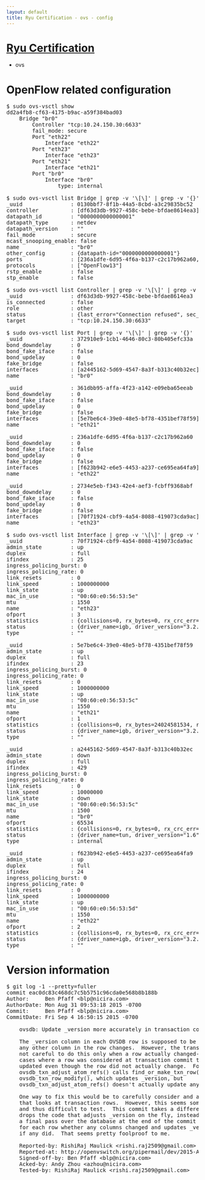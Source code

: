 ```yaml
---
layout: default
title: Ryu Certification - ovs - config
---
```

# [Ryu Certification](http://osrg.github.io/ryu/certification.html)
* ovs 

# OpenFlow related configuration
<pre>
$ sudo ovs-vsctl show
dd2a4fb8-cf63-4175-b9ac-a59f384bad03
    Bridge "br0"
        Controller "tcp:10.24.150.30:6633"
        fail_mode: secure
        Port "eth22"
            Interface "eth22"
        Port "eth23"
            Interface "eth23"
        Port "eth21"
            Interface "eth21"
        Port "br0"
            Interface "br0"
                type: internal

$ sudo ovs-vsctl list Bridge | grep -v '\[\]' | grep -v '{}'
_uuid               : 0130bbf7-8f1b-44a5-8cbd-a3c29835bc52
controller          : [df63d3db-9927-458c-bebe-bfdae8614ea3]
datapath_id         : "0000000000000001"
datapath_type       : netdev
datapath_version    : "<built-in>"
fail_mode           : secure
mcast_snooping_enable: false
name                : "br0"
other_config        : {datapath-id="0000000000000001"}
ports               : [236a1dfe-6d95-4f6a-b137-c2c17b962a60, 2734e5eb-f343-42e4-aef3-fcbff9368abf, 361dbb95-affa-4f23-a142-e09eba65eeab, 372910e9-1cb1-4646-80c3-80b405efc33a]
protocols           : ["OpenFlow13"]
rstp_enable         : false
stp_enable          : false

$ sudo ovs-vsctl list Controller | grep -v '\[\]' | grep -v '{}'
_uuid               : df63d3db-9927-458c-bebe-bfdae8614ea3
is_connected        : false
role                : other
status              : {last_error="Connection refused", sec_since_disconnect="2", state=BACKOFF}
target              : "tcp:10.24.150.30:6633"

$ sudo ovs-vsctl list Port | grep -v '\[\]' | grep -v '{}'
_uuid               : 372910e9-1cb1-4646-80c3-80b405efc33a
bond_downdelay      : 0
bond_fake_iface     : false
bond_updelay        : 0
fake_bridge         : false
interfaces          : [a2445162-5d69-4547-8a3f-b313c40b32ec]
name                : "br0"

_uuid               : 361dbb95-affa-4f23-a142-e09eba65eeab
bond_downdelay      : 0
bond_fake_iface     : false
bond_updelay        : 0
fake_bridge         : false
interfaces          : [5e7be6c4-39e0-48e5-bf78-4351bef78f59]
name                : "eth21"

_uuid               : 236a1dfe-6d95-4f6a-b137-c2c17b962a60
bond_downdelay      : 0
bond_fake_iface     : false
bond_updelay        : 0
fake_bridge         : false
interfaces          : [f623b942-e6e5-4453-a237-ce695ea64fa9]
name                : "eth22"

_uuid               : 2734e5eb-f343-42e4-aef3-fcbff9368abf
bond_downdelay      : 0
bond_fake_iface     : false
bond_updelay        : 0
fake_bridge         : false
interfaces          : [70f71924-cbf9-4a54-8088-419073cda9ac]
name                : "eth23"

$ sudo ovs-vsctl list Interface | grep -v '\[\]' | grep -v '{}'
_uuid               : 70f71924-cbf9-4a54-8088-419073cda9ac
admin_state         : up
duplex              : full
ifindex             : 25
ingress_policing_burst: 0
ingress_policing_rate: 0
link_resets         : 0
link_speed          : 1000000000
link_state          : up
mac_in_use          : "00:60:e0:56:53:5e"
mtu                 : 1550
name                : "eth23"
ofport              : 3
statistics          : {collisions=0, rx_bytes=0, rx_crc_err=0, rx_dropped=0, rx_errors=0, rx_frame_err=0, rx_over_err=0, rx_packets=0, tx_bytes=1176922500, tx_dropped=0, tx_errors=0, tx_packets=784615}
status              : {driver_name=igb, driver_version="3.2.10-k", firmware_version="2.10-9"}
type                : ""

_uuid               : 5e7be6c4-39e0-48e5-bf78-4351bef78f59
admin_state         : up
duplex              : full
ifindex             : 23
ingress_policing_burst: 0
ingress_policing_rate: 0
link_resets         : 0
link_speed          : 1000000000
link_state          : up
mac_in_use          : "00:60:e0:56:53:5c"
mtu                 : 1550
name                : "eth21"
ofport              : 1
statistics          : {collisions=0, rx_bytes=24024581534, rx_crc_err=0, rx_dropped=0, rx_errors=0, rx_frame_err=0, rx_over_err=0, rx_packets=16026376, tx_bytes=0, tx_dropped=0, tx_errors=0, tx_packets=0}
status              : {driver_name=igb, driver_version="3.2.10-k", firmware_version="2.10-9"}
type                : ""

_uuid               : a2445162-5d69-4547-8a3f-b313c40b32ec
admin_state         : down
duplex              : full
ifindex             : 429
ingress_policing_burst: 0
ingress_policing_rate: 0
link_resets         : 0
link_speed          : 10000000
link_state          : down
mac_in_use          : "00:60:e0:56:53:5c"
mtu                 : 1500
name                : "br0"
ofport              : 65534
statistics          : {collisions=0, rx_bytes=0, rx_crc_err=0, rx_dropped=0, rx_errors=0, rx_frame_err=0, rx_over_err=0, rx_packets=0, tx_bytes=0, tx_dropped=0, tx_errors=0, tx_packets=0}
status              : {driver_name=tun, driver_version="1.6", firmware_version="N/A"}
type                : internal

_uuid               : f623b942-e6e5-4453-a237-ce695ea64fa9
admin_state         : up
duplex              : full
ifindex             : 24
ingress_policing_burst: 0
ingress_policing_rate: 0
link_resets         : 0
link_speed          : 1000000000
link_state          : up
mac_in_use          : "00:60:e0:56:53:5d"
mtu                 : 1550
name                : "eth22"
ofport              : 2
statistics          : {collisions=0, rx_bytes=0, rx_crc_err=0, rx_dropped=0, rx_errors=0, rx_frame_err=0, rx_over_err=0, rx_packets=0, tx_bytes=18089315792, tx_dropped=0, tx_errors=0, tx_packets=12064077}
status              : {driver_name=igb, driver_version="3.2.10-k", firmware_version="2.10-9"}
type                : ""
</pre>

# Version information
<pre>
$ git log -1 --pretty=fuller
commit eac0dc83c468dc7c5b5751c96cda0e568b8b188b
Author:     Ben Pfaff &lt;blp@nicira.com&gt;
AuthorDate: Mon Aug 31 09:53:18 2015 -0700
Commit:     Ben Pfaff &lt;blp@nicira.com&gt;
CommitDate: Fri Sep 4 16:50:15 2015 -0700

    ovsdb: Update _version more accurately in transaction commit.
    
    The _version column in each OVSDB row is supposed to be updated whenever
    any other column in the row changes.  However, the transaction code was
    not careful to do this only when a row actually changed--there were other
    cases where a row was considered at transaction commit time and _version
    updated even though the row did not actually change.  For example,
    ovsdb_txn_adjust_atom_refs&#40;&#41; calls find_or_make_txn_row&#40;&#41;, which calls
    ovsdb_txn_row_modify&#40;&#41;, which updates _version, but
    ovsdb_txn_adjust_atom_refs&#40;&#41; doesn't actually update any data.
    
    One way to fix this would be to carefully consider and adjust all the code
    that looks at transaction rows.  However, this seems somewhat error prone
    and thus difficult to test.  This commit takes a different approach: it
    drops the code that adjusts _version on the fly, instead replacing it by
    a final pass over the database at the end of the commit process that checks
    for each row whether any columns changed and updates _version at that point
    if any did.  That seems pretty foolproof to me.
    
    Reported-by: RishiRaj Maulick &lt;rishi.raj2509@gmail.com&gt;
    Reported-at: http://openvswitch.org/pipermail/dev/2015-August/059439.html
    Signed-off-by: Ben Pfaff &lt;blp@nicira.com&gt;
    Acked-by: Andy Zhou &lt;azhou@nicira.com&gt;
    Tested-by: RishiRaj Maulick &lt;rishi.raj2509@gmail.com&gt;
</pre>
